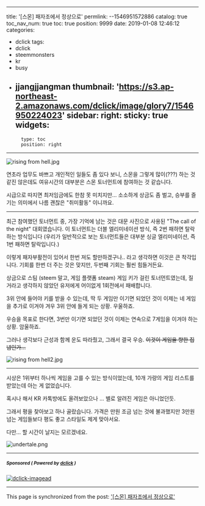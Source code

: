 
---
title: '[스몬] 패자조에서 정상으로'
permlink: --1546951572886
catalog: true
toc_nav_num: true
toc: true
position: 9999
date: 2019-01-08 12:46:12
categories:
- dclick
tags:
- dclick
- steemmonsters
- kr
- busy
- jjangjjangman
thumbnail: 'https://s3.ap-northeast-2.amazonaws.com/dclick/image/glory7/1546950224023'
sidebar:
    right:
        sticky: true
widgets:
    -
        type: toc
        position: right
---


![rising from hell.jpg](https://s3.ap-northeast-2.amazonaws.com/dclick/image/glory7/1546950224023)

연초라 업무도 바쁘고 개인적인 일들도 좀 있다 보니, 스몬을 그렇게 많이(???) 하는 것 같진 않은데도 여유시간의 대부분은 스몬 토너먼트에 참여하는 것 같습니다. 

시급으로 따지면 최저임금에도 한참 못 미치지만... 소소하게 상금도 좀 벌고, 승부를 즐기는 의미에서 나름 괜찮은 "취미활동" 이니까요.

---

최근 참여했던 토너먼트 중, 가장 기억에 남는 것은 대문 사진으로 사용된 "The call of the night" 대회였습니다. 이 토너먼트는 더블 엘리미네이션 방식, 즉 2번 패하면 탈락하는 방식입니다 (우리가 일반적으로 보는 토너먼트들은 대부분 싱글 엘리미네이션, 즉 1번 패하면 탈락입니다.)

이렇게 패자부활전이 있어서 한번 져도 할만하겠구나.. 라고 생각하면 이것은 큰 착각입니다. 기회를 한번 더 주는 것은 맞지만, 두번째 기회는 훨씬 힘들거든요. 

상금으로 스팀 (steem 말고, 게임 플랫폼 steam) 게임 키가 걸린 토너먼트였는데, 질 거라고 생각하지 않았던 유저에게 어이없게 1회전에서 패배합니다. 

3위 안에 들어야 키를 받을 수 있는데, 딱 두 게임만 이기면 되었던 것이 이제는 네 게임을 추가로 이겨야 겨우 3위 안에 들게 되는 상황. 우울하죠.

우승을 목표로 한다면, 3번만 이기면 되었던 것이 이제는 연속으로 7게임을 이겨야 하는 상황. 암울하죠.

그러나 생각보다 근성과 함께 운도 따라줬고, 그래서 결국 우승. ~~이것이 게임을 향한 집념인가...~~

![rising from hell2.jpg](https://s3.ap-northeast-2.amazonaws.com/dclick/image/glory7/1546951056913)
<br>

---

시상은 1위부터 하나씩 게임을 고를 수 있는 방식이었는데, 10개 가량의 게임 리스트를 받았는데 아는 게 없었습니다. 

혹시나 해서 KR 카톡방에도 올려보았으나 ... 별로 알려진 게임은 아니었던듯.

그래서 평을 찾아보고 하나 골랐습니다. 가격은 만원 조금 넘는 것에 불과했지만 3만원 넘는 게임들보다 평도 좋고 스타일도 제게 맞아서요.

다만... 할 시간이 날지는 모르겠네요.

![undertale.png](https://s3.ap-northeast-2.amazonaws.com/dclick/image/glory7/1546951418090)


---

#####  <sub> **Sponsored ( Powered by [dclick](https://www.dclick.io) )** </sub>
[![dclick-imagead](https://s3.ap-northeast-2.amazonaws.com/dclick/image/jaydih/1546582340214.jpeg)](https://api.dclick.io/v1/c?x=eyJhbGciOiJIUzI1NiIsInR5cCI6IkpXVCJ9.eyJjIjoiZ2xvcnk3IiwicyI6Ii0tMTU0Njk1MTU3Mjg4NiIsImEiOlsiaS0xMjQiXSwidXJsIjoiaHR0cHM6Ly9zaGFyZTJzdGVlbS5pby8_cmVmPWpheWRpaCIsImlhdCI6MTU0Njk1MTU3MiwiZXhwIjoxODYyMzExNTcyfQ.ZE8HXQU0KJziyOAMiTGex_oXnCcaZzXRh5eOuIy8mC8)

- - -

This page is synchronized from the post: ['[스몬] 패자조에서 정상으로'](https://steemit.com/@glory7/--1546951572886)
